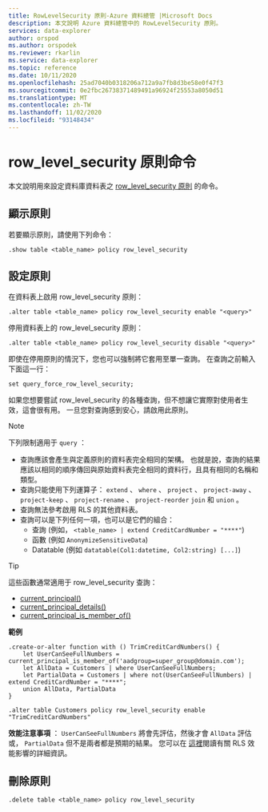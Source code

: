 ```yaml
---
title: RowLevelSecurity 原則-Azure 資料總管 |Microsoft Docs
description: 本文說明 Azure 資料總管中的 RowLevelSecurity 原則。
services: data-explorer
author: orspod
ms.author: orspodek
ms.reviewer: rkarlin
ms.service: data-explorer
ms.topic: reference
ms.date: 10/11/2020
ms.openlocfilehash: 25ad7040b0318206a712a9a7fb8d3be58e0f47f3
ms.sourcegitcommit: 0e2fbc26738371489491a96924f25553a8050d51
ms.translationtype: MT
ms.contentlocale: zh-TW
ms.lasthandoff: 11/02/2020
ms.locfileid: "93148434"
---
```

# <a name="row_level_security-policy-command"></a>row_level_security 原則命令

本文說明用來設定資料庫資料表之 [row_level_security 原則](rowlevelsecuritypolicy.md) 的命令。

## <a name="displaying-the-policy"></a>顯示原則

若要顯示原則，請使用下列命令：

```kusto
.show table <table_name> policy row_level_security
```

## <a name="configuring-the-policy"></a>設定原則

在資料表上啟用 row_level_security 原則：

```kusto
.alter table <table_name> policy row_level_security enable "<query>"
```

停用資料表上的 row_level_security 原則：

```kusto
.alter table <table_name> policy row_level_security disable "<query>"
```

即使在停用原則的情況下，您也可以強制將它套用至單一查詢。 在查詢之前輸入下面這一行：

`set query_force_row_level_security;`

如果您想要嘗試 row_level_security 的各種查詢，但不想讓它實際對使用者生效，這會很有用。 一旦您對查詢感到安心，請啟用此原則。

> [!NOTE]
> 下列限制適用于 `query` ：
>
> * 查詢應該會產生與定義原則的資料表完全相同的架構。 也就是說，查詢的結果應該以相同的順序傳回與原始資料表完全相同的資料行，且具有相同的名稱和類型。
> * 查詢只能使用下列運算子： `extend` 、 `where` 、 `project` 、 `project-away` 、 `project-keep` 、 `project-rename` 、 `project-reorder` `join` 和 `union` 。
> * 查詢無法參考啟用 RLS 的其他資料表。
> * 查詢可以是下列任何一項，也可以是它們的組合：
>    * 查詢 (例如， `<table_name> | extend CreditCardNumber = "****"`) 
>    * 函數 (例如 `AnonymizeSensitiveData`) 
>    * Datatable (例如 `datatable(Col1:datetime, Col2:string) [...]`) 

> [!TIP]
> 這些函數通常適用于 row_level_security 查詢：
> * [current_principal()](../query/current-principalfunction.md)
> * [current_principal_details()](../query/current-principal-detailsfunction.md)
> * [current_principal_is_member_of()](../query/current-principal-ismemberoffunction.md)

**範例**

```kusto
.create-or-alter function with () TrimCreditCardNumbers() {
    let UserCanSeeFullNumbers = current_principal_is_member_of('aadgroup=super_group@domain.com');
    let AllData = Customers | where UserCanSeeFullNumbers;
    let PartialData = Customers | where not(UserCanSeeFullNumbers) | extend CreditCardNumber = "****";
    union AllData, PartialData
}

.alter table Customers policy row_level_security enable "TrimCreditCardNumbers"
```

**效能注意事項** ： `UserCanSeeFullNumbers` 將會先評估，然後才會 `AllData` 評估或， `PartialData` 但不是兩者都是預期的結果。
您可以在 [這裡](rowlevelsecuritypolicy.md#performance-impact-on-queries)閱讀有關 RLS 效能影響的詳細資訊。

## <a name="deleting-the-policy"></a>刪除原則

```kusto
.delete table <table_name> policy row_level_security
```
